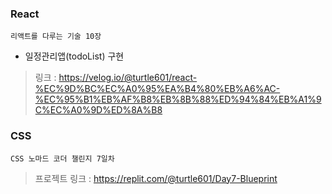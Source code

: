 ### React
`리액트를 다루는 기술 10장`

- 일정관리앱(todoList) 구현

> 링크 : https://velog.io/@turtle601/react-%EC%9D%BC%EC%A0%95%EA%B4%80%EB%A6%AC-%EC%95%B1%EB%AF%B8%EB%8B%88%ED%94%84%EB%A1%9C%EC%A0%9D%ED%8A%B8

### CSS
`CSS 노마드 코더 챌린지 7일차`

> 프로젝트 링크 : https://replit.com/@turtle601/Day7-Blueprint
